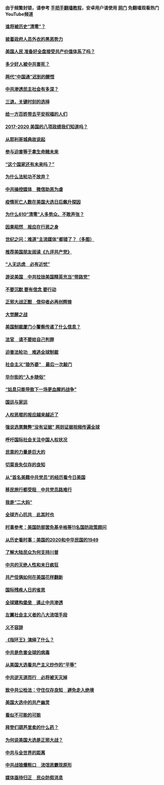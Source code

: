 #### 由于频繁封锁，请参考 [手把手翻墙教程](https://github.com/gfw-breaker/guides/wiki/)，安卓用户请使用 [网门](https://github.com/gfw-breaker/nogfw/blob/master/dl.md?t=01260500) 免翻墙观看热门YouTube频道 

#### [谁将被历史“清零”？](../pages/73/417485.md?t=01260500) 

#### [披着政府人员外衣的黑恶势力](../pages/73/417442.md?t=01260500) 

#### [美国人民 准备好全盘接受共产价值体系了吗？](../pages/73/417491.md?t=01260500) 

#### [多少好人被中共害死？](../pages/73/417144.md?t=01260500) 

#### [两代“中国通”迟到的醒悟](../pages/73/417064.md?t=01260500) 

#### [中共渗透民主社会有多深？](../pages/73/417063.md?t=01260500) 

#### [三退，关键时刻的选择](../pages/73/416969.md?t=01260500) 

#### [给一方百姓带去平安祝福的人们](../pages/73/416941.md?t=01260500) 

#### [2017-2020  美国的八项政绩我们知道吗？](../pages/73/416968.md?t=01260500) 

#### [从耶利哥城典故说起](../pages/73/416892.md?t=01260500) 

#### [参与迫害等于拿生命赌未来](../pages/73/416856.md?t=01260500) 

#### [“这个国家还有未来吗？”](../pages/73/416852.md?t=01260500) 

#### [为什么法轮功不放弃？](../pages/73/416864.md?t=01260500) 

#### [中共操控媒体　微信助恶为虐](../pages/73/416724.md?t=01260500) 

#### [疫情死亡人数在美国大选日后飙升探因](../pages/73/416606.md?t=01260500) 

#### [为什么610“清零”人多势众、不敢声张？](../pages/73/416632.md?t=01260500) 

#### [因果昭然　报应在行恶之身](../pages/73/416582.md?t=01260500) 

#### [世纪之问：难道“主流媒体”都错了？（多图）](../pages/73/416571.md?t=01260500) 

#### [推荐美国朋友阅读《九评共产党》](../pages/73/416510.md?t=01260500) 

#### [“人无远虑　必有近忧”](../pages/73/416513.md?t=01260500) 

#### [游说美国　中共拉拢美国精英充当“带路党”](../pages/73/416529.md?t=01260500) 

#### [不要沉默 要有信念 要行动](../pages/73/416457.md?t=01260500) 

#### [正邪大战正酣　信仰者必再创辉煌](../pages/73/416433.md?t=01260500) 

#### [大觉醒之战](../pages/73/416456.md?t=01260500) 

#### [美国制裁厦门小警察传递了什么信息？](../pages/73/416432.md?t=01260500) 

#### [法官　请不要给自己判罪](../pages/73/416379.md?t=01260500) 

#### [迫害法轮功　难逃全球制裁](../pages/73/416380.md?t=01260500) 

#### [社会主义“狼外婆”　最后一次敲门](../pages/73/416394.md?t=01260500) 

#### [华尔街的“入乡随俗”](../pages/73/416395.md?t=01260500) 

#### [“姑息只能导致下一场更血腥的战争”](../pages/73/416223.md?t=01260500) 

#### [国运与家运](../pages/73/416224.md?t=01260500) 

#### [人权恶棍的报应越来越近了](../pages/73/416276.md?t=01260500) 

#### [强说选票舞弊“没有证据” 两则证据视频传遍全球](../pages/73/416227.md?t=01260500) 

#### [呼吁国际社会关注中国人权状况](../pages/73/416135.md?t=01260500) 

#### [民意的力量是巨大的](../pages/73/416222.md?t=01260500) 

#### [切莫丧失仅存的良知](../pages/73/416134.md?t=01260500) 

#### [从“首名美籍中共党员”的经历看今日美国](../pages/73/416114.md?t=01260500) 

#### [移民旅行都受阻　中共党员路难行](../pages/73/416033.md?t=01260500) 

#### [我是“二大妈”](../pages/73/415529.md?t=01260500) 

#### [全球齐心抗共　此其时也](../pages/73/415989.md?t=01260500) 

#### [时事参考：美国防部罢免基辛格等11名国防政策顾问](../pages/73/415970.md?t=01260500) 

#### [从历史看时事：美国的2020和中华民国的1949](../pages/73/415949.md?t=01260500) 

#### [了解大陆民众为何支持川普](../pages/73/415950.md?t=01260500) 

#### [中共的灭绝人性和末日疯狂](../pages/73/415944.md?t=01260500) 

#### [共产伎俩如何在美国花样翻新](../pages/73/415908.md?t=01260500) 

#### [国际残疾人日的省思](../pages/73/415849.md?t=01260500) 

#### [全球建构堡垒　遏止中共渗透](../pages/73/415850.md?t=01260500) 

#### [左翼社会主义者的八大流氓手段](../pages/73/415802.md?t=01260500) 

#### [义不容辞](../pages/73/415807.md?t=01260500) 

#### [《指环王》演绎了什么？](../pages/73/415739.md?t=01260500) 

#### [中共是危害全球的病毒](../pages/73/415569.md?t=01260500) 

#### [从美国大选看共产主义炒作的“平等”](../pages/73/415654.md?t=01260500) 

#### [中共逆天道而行　必将被天灭掉](../pages/73/415626.md?t=01260500) 

#### [致中共公检法：守住仅存良知　避免走入绝境](../pages/73/415627.md?t=01260500) 

#### [美国大选中的共产幽灵](../pages/73/415618.md?t=01260500) 

#### [看似不可能的可能](../pages/73/415619.md?t=01260500) 

#### [拜登们葫芦里卖的什么药？](../pages/73/415531.md?t=01260500) 

#### [为何说美国大选是正邪大战？](../pages/73/415530.md?t=01260500) 

#### [中共与全世界的距离](../pages/73/415435.md?t=01260500) 

#### [中共战狼爆粗口　流氓恶霸现原形](../pages/73/415426.md?t=01260500) 

#### [媒体亟待归正　民众防假消息](../pages/73/415402.md?t=01260500) 

